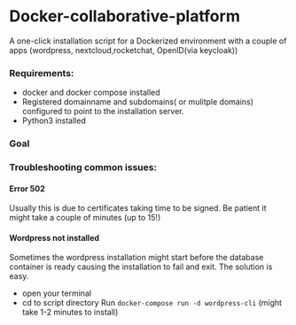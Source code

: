 # Docker-collaborative-platform
A one-click installation script for a Dockerized environment with a couple of apps (wordpress, nextcloud,rocketchat, OpenlD(via keycloak))

### Requirements:
- docker and docker compose installed
- Registered domainname and subdomains( or mulitple domains) configured to point to the installation server.
- Python3 installed

### Goal



### Troubleshooting common issues:
#### Error 502
Usually this is due to certificates taking time to be signed. Be patient it might take a couple of minutes (up to 15!)

#### Wordpress not installed
Sometimes the wordpress installation might start before the database container is ready causing the installation to fail and exit. The solution is easy.
- open your terminal
- cd to script directory
 Run `docker-compose run -d wordpress-cli` (might take 1-2 minutes to install)
